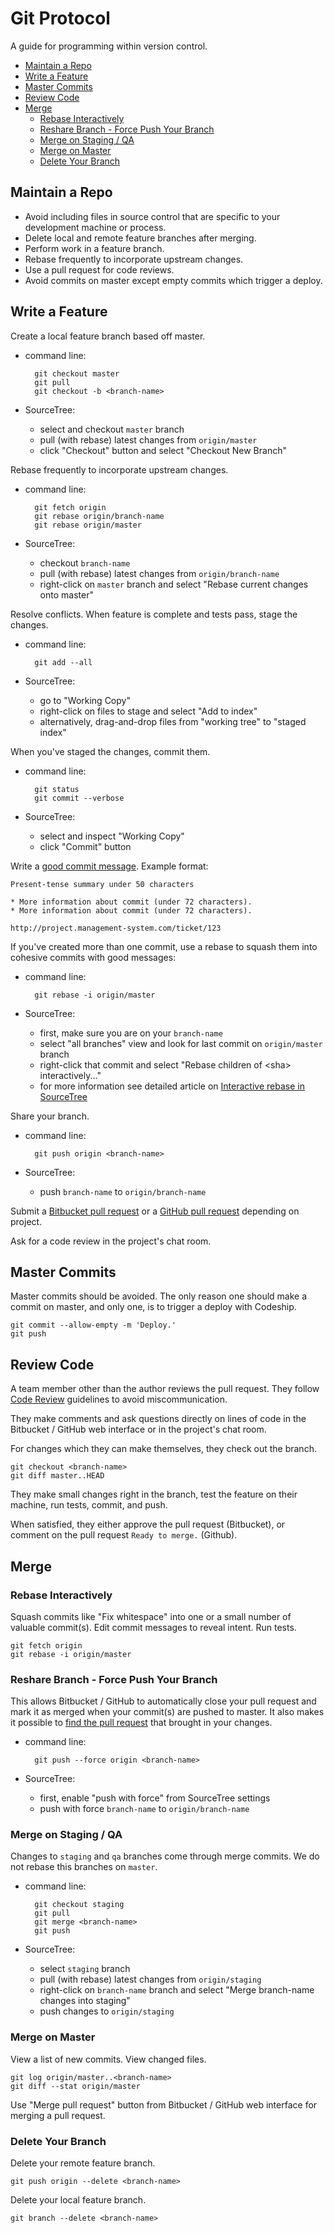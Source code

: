 Git Protocol
============

A guide for programming within version control.

- [Maintain a Repo](#maintain-a-repo)
- [Write a Feature](#write-a-feature)
- [Master Commits](#master-commits)
- [Review Code](#review-code)
- [Merge](#merge)
    + [Rebase Interactively](#rebase-interactively)
    + [Reshare Branch - Force Push Your Branch](#reshare-branch---force-push-your-branch)
    + [Merge on Staging / QA](#merge-on-staging--qa)
    + [Merge on Master](#merge-on-master)
    + [Delete Your Branch](#delete-your-branch)

Maintain a Repo
---------------

* Avoid including files in source control that are specific to your
  development machine or process.
* Delete local and remote feature branches after merging.
* Perform work in a feature branch.
* Rebase frequently to incorporate upstream changes.
* Use a pull request for code reviews.
* Avoid commits on master except empty commits which trigger a deploy.


Write a Feature
---------------

Create a local feature branch based off master.

- command line:

        git checkout master
        git pull
        git checkout -b <branch-name>

- SourceTree:

    + select and checkout `master` branch
    + pull (with rebase) latest changes from `origin/master`
    + click "Checkout" button and select "Checkout New Branch"

Rebase frequently to incorporate upstream changes.

- command line:

        git fetch origin
        git rebase origin/branch-name
        git rebase origin/master

- SourceTree:

    + checkout `branch-name`
    + pull (with rebase) latest changes from `origin/branch-name`
    + right-click on `master` branch and select "Rebase current changes onto master"

Resolve conflicts. When feature is complete and tests pass, stage the changes.

- command line:

        git add --all

- SourceTree:

    + go to "Working Copy"
    + right-click on files to stage and select "Add to index"
    + alternatively, drag-and-drop files from "working tree" to "staged index"

When you've staged the changes, commit them.

- command line:

        git status
        git commit --verbose

- SourceTree:

    + select and inspect "Working Copy"
    + click "Commit" button

Write a [good commit message]. Example format:

    Present-tense summary under 50 characters

    * More information about commit (under 72 characters).
    * More information about commit (under 72 characters).

    http://project.management-system.com/ticket/123

If you've created more than one commit, use a rebase to squash them into
cohesive commits with good messages:

- command line:

        git rebase -i origin/master

- SourceTree:

    + first, make sure you are on your `branch-name`
    + select "all branches" view and look for last commit on `origin/master` branch
    + right-click that commit and select "Rebase children of \<sha\> interactively..."
    + for more information see detailed article on [Interactive rebase in SourceTree](http://blogs.atlassian.com/2014/06/interactive-rebase-sourcetree/)

Share your branch.

- command line:

        git push origin <branch-name>

- SourceTree:

    + push `branch-name` to `origin/branch-name`

Submit a [Bitbucket pull request] or a [GitHub pull request] depending on project.

Ask for a code review in the project's chat room.

[good commit message]: http://tbaggery.com/2008/04/19/a-note-about-git-commit-messages.html
[Bitbucket pull request]: https://www.atlassian.com/git/tutorials/making-a-pull-request/
[GitHub pull request]: https://help.github.com/articles/using-pull-requests/

Master Commits
--------------

Master commits should be avoided. The only reason one should make a commit on master, and only one, is to trigger a deploy with Codeship.

    git commit --allow-empty -m 'Deploy.'
    git push

Review Code
-----------

A team member other than the author reviews the pull request. They follow
[Code Review](/code-review) guidelines to avoid
miscommunication.

They make comments and ask questions directly on lines of code in the
Bitbucket / GitHub web interface or in the project's chat room.

For changes which they can make themselves, they check out the branch.

    git checkout <branch-name>
    git diff master..HEAD

They make small changes right in the branch, test the feature on their machine,
run tests, commit, and push.

When satisfied, they either approve the pull request (Bitbucket), or comment on the pull request `Ready to merge.` (Github).

Merge
-----

### Rebase Interactively

Squash commits like "Fix whitespace" into one or a
small number of valuable commit(s). Edit commit messages to reveal intent. Run
tests.

    git fetch origin
    git rebase -i origin/master

### Reshare Branch - Force Push Your Branch

This allows Bitbucket / GitHub to automatically close
your pull request and mark it as merged when your commit(s) are pushed to master.
It also makes it possible to [find the pull request] that brought in your changes.

- command line:

        git push --force origin <branch-name>

- SourceTree:
    
    + first, enable "push with force" from SourceTree settings
    + push with force `branch-name` to `origin/branch-name`

### Merge on Staging / QA

Changes to `staging` and `qa` branches come through merge commits. We do not rebase this branches on `master`.

- command line:

        git checkout staging
        git pull
        git merge <branch-name>
        git push

- SourceTree:

    + select `staging` branch
    + pull (with rebase) latest changes from `origin/staging`
    + right-click on `branch-name` branch and select "Merge branch-name changes into staging"
    + push changes to `origin/staging`

### Merge on Master

View a list of new commits. View changed files.

    git log origin/master..<branch-name>
    git diff --stat origin/master

Use "Merge pull request" button from Bitbucket / GitHub web interface for merging a pull request.

### Delete Your Branch

Delete your remote feature branch.

    git push origin --delete <branch-name>

Delete your local feature branch.

    git branch --delete <branch-name>

[find the pull request]: http://stackoverflow.com/a/17819027
